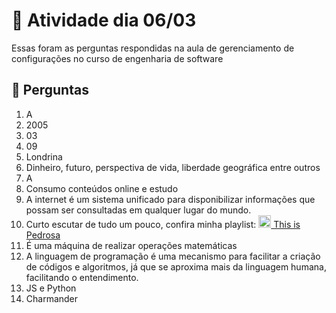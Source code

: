 # 📅 Atividade dia 06/03

Essas foram as perguntas respondidas na aula de gerenciamento de configurações no curso de engenharia de software 

## 🤔 Perguntas
1. A
2. 2005
3. 03
4. 09
5. Londrina
6. Dinheiro, futuro, perspectiva de vida, liberdade geográfica entre outros
7. A
8. Consumo conteúdos online e estudo
9. A internet é um sistema unificado para disponibilizar informações que possam ser consultadas em qualquer lugar do mundo.
10. Curto escutar de tudo um pouco, confira minha playlist: <a href="https://open.spotify.com/playlist/01xA45FW9M8FRKMBtcNJbg?si=a62208c212364729" target="_blank"><img src="https://upload.wikimedia.org/wikipedia/commons/thumb/8/84/Spotify_icon.svg/991px-Spotify_icon.svg.png" width="20px" height="20px" style="vertical-align: baseline">  This is Pedrosa</a>
12. É uma máquina de realizar operações matemáticas
13. A linguagem de programação é uma mecanismo para facilitar a criação de códigos e algoritmos, já que se aproxima mais da linguagem humana, facilitando o entendimento.
14. JS e Python
15. Charmander
